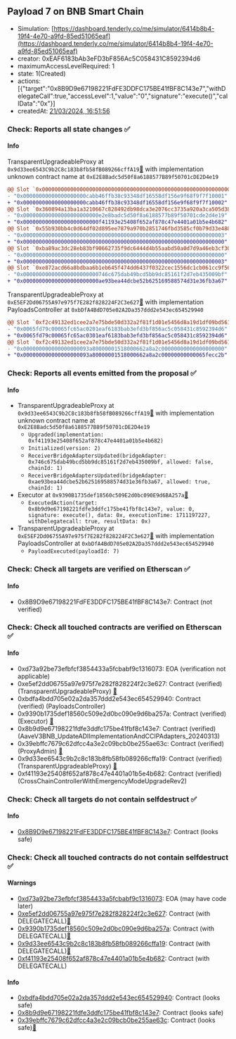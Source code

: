 ## Payload 7 on BNB Smart Chain

- Simulation: [https://dashboard.tenderly.co/me/simulator/6414b8b4-19f4-4e70-a9fd-85ed51065eaf](https://dashboard.tenderly.co/me/simulator/6414b8b4-19f4-4e70-a9fd-85ed51065eaf)
- creator: 0xEAF6183bAb3eFD3bF856Ac5C058431C8592394d6
- maximumAccessLevelRequired: 1
- state: 1(Created)
- actions: [{"target":"0x8B9D9e67198221FdFE3DDFC175BE41fBF8C143e7","withDelegateCall":true,"accessLevel":1,"value":"0","signature":"execute()","callData":"0x"}]
- createdAt: [21/03/2024, 16:51:56](https://bscscan.com/tx/0xc66866c0a66bc904c1cc4c9167fef721152a3153be821cbd516ade44406eaf6a)

### Check: Reports all state changes :white_check_mark:

#### Info


TransparentUpgradeableProxy at `0x9d33ee6543C9b2C8c183b8fb58fB089266cffA19`[:ghost:](https://github.com/bgd-labs/aave-address-book "GovernanceV3BNB.CROSS_CHAIN_CONTROLLER") with implementation unknown contract name at `0xE2E8Badc5d50f8a6188577B89f50701cDE2D4e19`
```diff
@@ Slot `0x0000000000000000000000000000000000000000000000000000000000000071` @@
- "0x00000000000000000000cabb46ffb38c93348df16558df156e9f68f9f7f10001"
+ "0x00000000000000000000cabb46ffb38c93348df16558df156e9f68f9f7f10002"
@@ Slot `0x360894a13ba1a3210667c828492db98dca3e2076cc3735a920a3ca505d382bbc` @@
- "0x000000000000000000000000e2e8badc5d50f8a6188577b89f50701cde2d4e19"
+ "0x000000000000000000000000f41193e25408f652af878c47e4401a01b5e4b682"
@@ Slot `0x55b930bb4c0d64df02d895ee7879a970b2851746fbd3585cf0b79d33e4884d30` @@
- "0x0000000000000000000000000000000000000000000000000000000000000003"
+ "0x0000000000000000000000000000000000000000000000000000000000000000"
@@ Slot `0xba89ac3dc28eb83bf90662735f9dc6444d4b55aabd50a0d7d9a46eb3cf308623` @@
- "0x0000000000000000000000000000000000000000000000000000000000000000"
+ "0x0000000000000000000000000000000000000000000000000000000000000003"
@@ Slot `0xe872acd66a8bdbaa6b1eb645f474dd6437f0322cec1556dc1cb061cc9f56b1d4` @@
- "0x000000000000000000000000746c675dab49bcd5bb9dc85161f2d7eb435009bf"
+ "0x000000000000000000000000ae93bea44dcbe52b625169588574d31e36fb3a67"
```

TransparentUpgradeableProxy at `0xE5EF2Dd06755A97e975f7E282f828224F2C3e627`[:ghost:](https://github.com/bgd-labs/aave-address-book "GovernanceV3BNB.PAYLOADS_CONTROLLER") with implementation PayloadsController at `0xbDfA4BdD705e02A2Da357ddd2e543ec654529940`
```diff
@@ Slot `0xf2c49132ed1cee2a7e75bde50d332a2f81f1d01e5456d8a19d1df09bd561dbd2` @@
- "0x0065fd79c00065fc65ac0201eaf6183bab3efd3bf856ac5c058431c8592394d6"
+ "0x0065fd79c00065fc65ac0301eaf6183bab3efd3bf856ac5c058431c8592394d6"
@@ Slot `0xf2c49132ed1cee2a7e75bde50d332a2f81f1d01e5456d8a19d1df09bd561dbd3` @@
- "0x000000000000000000093a80000001518000662a8a2c00000000000000000000"
+ "0x000000000000000000093a80000001518000662a8a2c00000000000065fecc2b"
```


### Check: Reports all events emitted from the proposal :white_check_mark:

#### Info

- TransparentUpgradeableProxy at `0x9d33ee6543C9b2C8c183b8fb58fB089266cffA19`[:ghost:](https://github.com/bgd-labs/aave-address-book "GovernanceV3BNB.CROSS_CHAIN_CONTROLLER") with implementation unknown contract name at `0xE2E8Badc5d50f8a6188577B89f50701cDE2D4e19`
  - `Upgraded(implementation: 0xf41193e25408f652af878c47e4401a01b5e4b682)`
  - `Initialized(version: 2)`
  - `ReceiverBridgeAdaptersUpdated(bridgeAdapter: 0x746c675dab49bcd5bb9dc85161f2d7eb435009bf, allowed: false, chainId: 1)`
  - `ReceiverBridgeAdaptersUpdated(bridgeAdapter: 0xae93bea44dcbe52b625169588574d31e36fb3a67, allowed: true, chainId: 1)`
- Executor at `0x9390B1735def18560c509E2d0bc090E9d6BA257a`[:ghost:](https://github.com/bgd-labs/aave-address-book "AaveV3BNB.ACL_ADMIN, GovernanceV3BNB.EXECUTOR_LVL_1")
  - `ExecutedAction(target: 0x8b9d9e67198221fdfe3ddfc175be41fbf8c143e7, value: 0, signature: execute(), data: 0x, executionTime: 1711197227, withDelegatecall: true, resultData: 0x)`
- TransparentUpgradeableProxy at `0xE5EF2Dd06755A97e975f7E282f828224F2C3e627`[:ghost:](https://github.com/bgd-labs/aave-address-book "GovernanceV3BNB.PAYLOADS_CONTROLLER") with implementation PayloadsController at `0xbDfA4BdD705e02A2Da357ddd2e543ec654529940`
  - `PayloadExecuted(payloadId: 7)`

### Check: Check all targets are verified on Etherscan :white_check_mark:

#### Info

- 0x8B9D9e67198221FdFE3DDFC175BE41fBF8C143e7: Contract (not verified) 

### Check: Check all touched contracts are verified on Etherscan :white_check_mark:

#### Info

- 0xd73a92be73efbfcf3854433a5fcbabf9c1316073: EOA (verification not applicable)
- 0xe5ef2dd06755a97e975f7e282f828224f2c3e627: Contract (verified) (TransparentUpgradeableProxy) [:ghost:](https://github.com/bgd-labs/aave-address-book "GovernanceV3BNB.PAYLOADS_CONTROLLER")
- 0xbdfa4bdd705e02a2da357ddd2e543ec654529940: Contract (verified) (PayloadsController) 
- 0x9390b1735def18560c509e2d0bc090e9d6ba257a: Contract (verified) (Executor) [:ghost:](https://github.com/bgd-labs/aave-address-book "AaveV3BNB.ACL_ADMIN, GovernanceV3BNB.EXECUTOR_LVL_1")
- 0x8b9d9e67198221fdfe3ddfc175be41fbf8c143e7: Contract (verified) (AaveV3BNB_UpdateADIImplementationAndCCIPAdapters_20240313) 
- 0x39ebffc7679c62dfcc4a3e2c09bcb0be255ae63c: Contract (verified) (ProxyAdmin) [:ghost:](https://github.com/bgd-labs/aave-address-book "MiscBNB.PROXY_ADMIN")
- 0x9d33ee6543c9b2c8c183b8fb58fb089266cffa19: Contract (verified) (TransparentUpgradeableProxy) [:ghost:](https://github.com/bgd-labs/aave-address-book "GovernanceV3BNB.CROSS_CHAIN_CONTROLLER")
- 0xf41193e25408f652af878c47e4401a01b5e4b682: Contract (verified) (CrossChainControllerWithEmergencyModeUpgradeRev2) 

### Check: Check all targets do not contain selfdestruct :white_check_mark:

#### Info

- [0x8B9D9e67198221FdFE3DDFC175BE41fBF8C143e7](https://bscscan.com/address/0x8B9D9e67198221FdFE3DDFC175BE41fBF8C143e7): Contract (looks safe)

### Check: Check all touched contracts do not contain selfdestruct :white_check_mark:

#### Warnings

- [0xd73a92be73efbfcf3854433a5fcbabf9c1316073](https://bscscan.com/address/0xd73a92be73efbfcf3854433a5fcbabf9c1316073): EOA (may have code later)
- [0xe5ef2dd06755a97e975f7e282f828224f2c3e627](https://bscscan.com/address/0xe5ef2dd06755a97e975f7e282f828224f2c3e627): Contract (with DELEGATECALL)[:ghost:](https://github.com/bgd-labs/aave-address-book "GovernanceV3BNB.PAYLOADS_CONTROLLER")
- [0x9390b1735def18560c509e2d0bc090e9d6ba257a](https://bscscan.com/address/0x9390b1735def18560c509e2d0bc090e9d6ba257a): Contract (with DELEGATECALL)[:ghost:](https://github.com/bgd-labs/aave-address-book "AaveV3BNB.ACL_ADMIN, GovernanceV3BNB.EXECUTOR_LVL_1")
- [0x9d33ee6543c9b2c8c183b8fb58fb089266cffa19](https://bscscan.com/address/0x9d33ee6543c9b2c8c183b8fb58fb089266cffa19): Contract (with DELEGATECALL)[:ghost:](https://github.com/bgd-labs/aave-address-book "GovernanceV3BNB.CROSS_CHAIN_CONTROLLER")
- [0xf41193e25408f652af878c47e4401a01b5e4b682](https://bscscan.com/address/0xf41193e25408f652af878c47e4401a01b5e4b682): Contract (with DELEGATECALL)

#### Info

- [0xbdfa4bdd705e02a2da357ddd2e543ec654529940](https://bscscan.com/address/0xbdfa4bdd705e02a2da357ddd2e543ec654529940): Contract (looks safe)
- [0x8b9d9e67198221fdfe3ddfc175be41fbf8c143e7](https://bscscan.com/address/0x8b9d9e67198221fdfe3ddfc175be41fbf8c143e7): Contract (looks safe)
- [0x39ebffc7679c62dfcc4a3e2c09bcb0be255ae63c](https://bscscan.com/address/0x39ebffc7679c62dfcc4a3e2c09bcb0be255ae63c): Contract (looks safe)[:ghost:](https://github.com/bgd-labs/aave-address-book "MiscBNB.PROXY_ADMIN")

